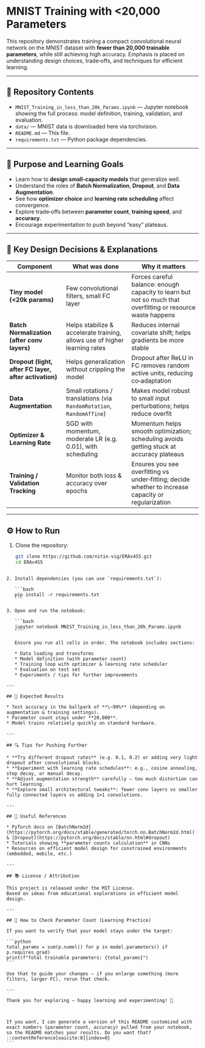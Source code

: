 # MNIST Training with <20,000 Parameters

This repository demonstrates training a compact convolutional neural network on the MNIST dataset with **fewer than 20,000 trainable parameters**, while still achieving high accuracy. Emphasis is placed on understanding design choices, trade‑offs, and techniques for efficient learning.

---

## 📂 Repository Contents

- `MNIST_Training_in_less_than_20k_Params.ipynb` — Jupyter notebook showing the full process: model definition, training, validation, and evaluation.  
- `data/` — MNIST data is downloaded here via torchvision.  
- `README.md` — This file.  
- `requirements.txt` — Python package dependencies.  

---

## 🎯 Purpose and Learning Goals

- Learn how to **design small‑capacity models** that generalize well.  
- Understand the roles of **Batch Normalization**, **Dropout**, and **Data Augmentation**.  
- See how **optimizer choice** and **learning rate scheduling** affect convergence.  
- Explore trade‑offs between **parameter count**, **training speed**, and **accuracy**.  
- Encourage experimentation to push beyond “easy” plateaus.

---

## 🧠 Key Design Decisions & Explanations

| Component | What was done | Why it matters |
|-----------|----------------|----------------|
| **Tiny model (<20k params)** | Few convolutional filters, small FC layer | Forces careful balance: enough capacity to learn but not so much that overfitting or resource waste happens |
| **Batch Normalization (after conv layers)** | Helps stabilize & accelerate training, allows use of higher learning rates | Reduces internal covariate shift; helps gradients be more stable |
| **Dropout (light, after FC layer, after activation)** | Helps generalization without crippling the model | Dropout after ReLU in FC removes random active units, reducing co‑adaptation |
| **Data Augmentation** | Small rotations / translations (via `RandomRotation`, `RandomAffine`) | Makes model robust to small input perturbations; helps reduce overfit |
| **Optimizer & Learning Rate** | SGD with momentum, moderate LR (e.g. 0.01), with scheduling | Momentum helps smooth optimization; scheduling avoids getting stuck at accuracy plateaus |
| **Training / Validation Tracking** | Monitor both loss & accuracy over epochs | Ensures you see overfitting vs under‑fitting; decide whether to increase capacity or regularization |

---

## ⚙ How to Run

1. Clone the repository:

   ```bash
   git clone https://github.com/nitin-vig/ERAv4S5.git
   cd ERAv4S5
````

2. Install dependencies (you can use `requirements.txt`):

   ```bash
   pip install -r requirements.txt
   ```

3. Open and run the notebook:

   ```bash
   jupyter notebook MNIST_Training_in_less_than_20k_Params.ipynb
   ```

   Ensure you run all cells in order. The notebook includes sections:

   * Data loading and transforms
   * Model definition (with parameter count)
   * Training loop with optimizer & learning rate scheduler
   * Evaluation on test set
   * Experiments / tips for further improvements

---

## 🧪 Expected Results

* Test accuracy in the ballpark of **\~99%** (depending on augmentation & training settings).
* Parameter count stays under **20,000**.
* Model trains relatively quickly on standard hardware.

---

## 🔍 Tips for Pushing Further

* **Try different dropout rates** (e.g. 0.1, 0.2) or adding very light dropout after convolutional blocks.
* **Experiment with learning rate schedules**: e.g., cosine annealing, step decay, or manual decay.
* **Adjust augmentation strength** carefully — too much distortion can hurt learning.
* **Explore small architectural tweaks**: fewer conv layers vs smaller fully connected layers vs adding 1×1 convolutions.

---

## 📝 Useful References

* PyTorch docs on [BatchNorm2d](https://pytorch.org/docs/stable/generated/torch.nn.BatchNorm2d.html) & [Dropout](https://pytorch.org/docs/stable/nn.html#dropout)
* Tutorials showing **parameter counts calculation** in CNNs
* Resources on efficient model design for constrained environments (embedded, mobile, etc.)

---

## 📚 License / Attribution

This project is released under the MIT License.
Based on ideas from educational explorations in efficient model design.

---

## 🧮 How to Check Parameter Count (Learning Practice)

If you want to verify that your model stays under the target:

```python
total_params = sum(p.numel() for p in model.parameters() if p.requires_grad)
print(f"Total trainable parameters: {total_params}")
```

Use that to guide your changes — if you enlarge something (more filters, larger FC), rerun that check.

---

Thank you for exploring — happy learning and experimenting! 🚀



If you want, I can generate a version of this README customized with exact numbers (parameter count, accuracy) pulled from your notebook, so the README matches your results. Do you want that?
::contentReference[oaicite:0]{index=0}
```

